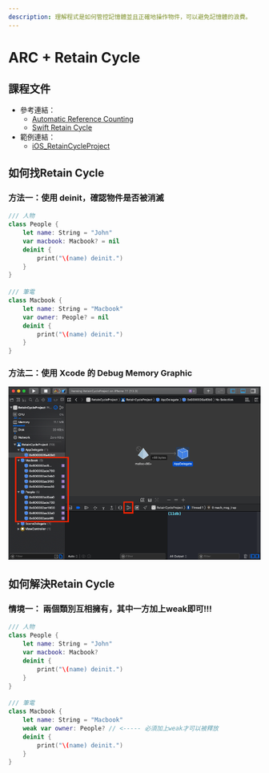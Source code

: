```yaml
---
description: 理解程式是如何管控記憶體並且正確地操作物件，可以避免記憶體的浪費。
---
```


# ARC + Retain Cycle

## 課程文件

* 參考連結：
  * [Automatic Reference Counting](https://docs.swift.org/swift-book/LanguageGuide/AutomaticReferenceCounting.html)
  * [Swift Retain Cycle](https://ithelp.ithome.com.tw/articles/10196788)
* 範例連結：
  * [iOS\_RetainCycleProject](https://github.com/cmmobile/iOS_RetainCycleProject)

## 如何找Retain Cycle

### 方法一：使用 deinit，確認物件是否被消滅

```swift
/// 人物
class People {
    let name: String = "John"
    var macbook: Macbook? = nil
    deinit {
        print("\(name) deinit.")
    }
}

/// 筆電
class Macbook {
    let name: String = "Macbook"
    var owner: People? = nil
    deinit {
        print("\(name) deinit.")
    }
}
```

### 方法二：使用 Xcode 的 Debug Memory Graphic

![Debug Memory Graphic](../.gitbook/assets/jie-tu-20200701-xia-wu-5.05.42.png)

## 如何解決Retain Cycle

### 情境一： 兩個類別互相擁有，其中一方加上weak即可!!!

```swift
/// 人物
class People {
    let name: String = "John"
    var macbook: Macbook?
    deinit {
        print("\(name) deinit.")
    }
}

/// 筆電
class Macbook {
    let name: String = "Macbook"
    weak var owner: People? // <----- 必須加上weak才可以被釋放
    deinit {
        print("\(name) deinit.")
    }
}
```

